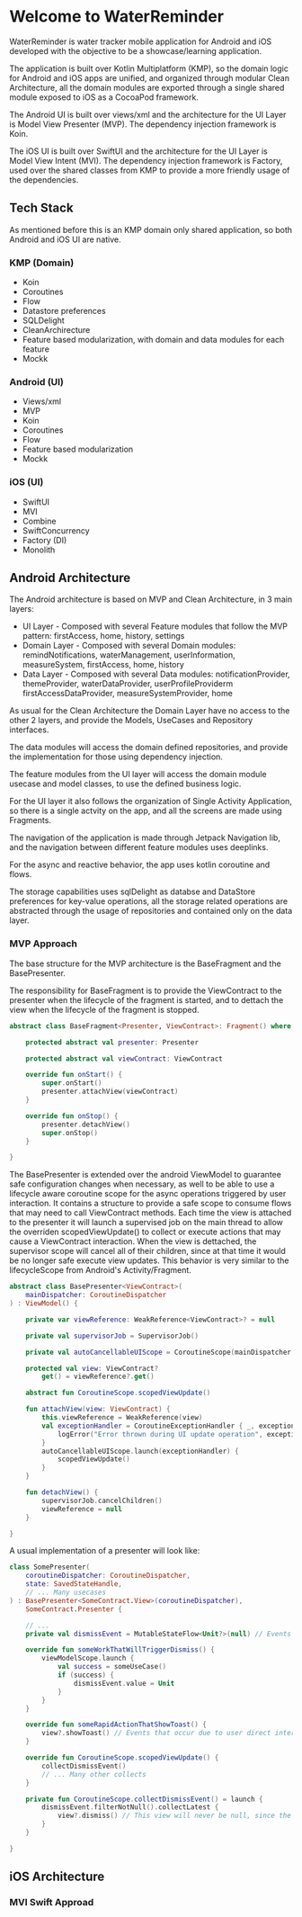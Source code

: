 # Welcome to WaterReminder

WaterReminder is water tracker mobile application for Android and iOS developed with the objective to be a showcase/learning application.

The application is built over Kotlin Multiplatform (KMP), so the domain logic for Android and iOS apps are unified, and organized through modular Clean Architecture, all the domain modules are exported through a single shared module exposed to iOS as a CocoaPod framework.

The Android UI is built over views/xml and the architecture for the UI Layer is Model View Presenter (MVP). The dependency injection framework is Koin.

The iOS UI is built over SwiftUI and the architecture for the UI Layer is Model View Intent (MVI). The dependency injection framework is Factory, used over the shared classes from KMP to provide a more friendly usage of the dependencies.

## Tech Stack

As mentioned before this is an KMP domain only shared application, so both Android and iOS UI are native.

### KMP (Domain)
* Koin
* Coroutines
* Flow
* Datastore preferences
* SQLDelight
* CleanArchirecture
* Feature based modularization, with domain and data modules for each feature
* Mockk

### Android (UI)
* Views/xml
* MVP
* Koin
* Coroutines
* Flow
* Feature based modularization
* Mockk

### iOS (UI)
* SwiftUI
* MVI
* Combine
* SwiftConcurrency
* Factory (DI)
* Monolith

## Android Architecture

The Android architecture is based on MVP and Clean Architecture, in 3 main layers:

* UI Layer - Composed with several Feature modules that follow the MVP pattern: firstAccess, home, history, settings
* Domain Layer -  Composed with several Domain modules: remindNotifications, waterManagement, userInformation, measureSystem, firstAccess, home, history
* Data Layer -  Composed with several Data modules: notificationProvider, themeProvider, waterDataProvider, userProfileProviderm firstAccessDataProvider, measureSystemProvider, home

As usual for the Clean Architecture the Domain Layer have no access to the other 2 layers, and provide the Models, UseCases and Repository interfaces.

The data modules will access the domain defined repositories, and provide the implementation for those using dependency injection.

The feature modules from the UI layer will access the domain module usecase and model classes, to use the defined business logic.

For the UI layer it also follows the organization of Single Activity Application, so there is a single actvity on the app, and all the screens are made using Fragments.

The navigation of the application is made through Jetpack Navigation lib, and the navigation between different feature modules uses deeplinks.

For the async and reactive behavior, the app uses kotlin coroutine and flows.

The storage capabilities uses sqlDelight as databse and DataStore preferences for key-value operations, all the storage related operations are abstracted through the usage of repositories and contained only on the data layer.

### MVP Approach

The base structure for the MVP architecture is the BaseFragment and the BasePresenter.

The responsibility for BaseFragment is to provide the ViewContract to the presenter when the lifecycle of the fragment is started, and to dettach the view when the lifecycle of the fragment is stopped.

```kotlin
abstract class BaseFragment<Presenter, ViewContract>: Fragment() where Presenter : BasePresenter<ViewContract> {

    protected abstract val presenter: Presenter

    protected abstract val viewContract: ViewContract

    override fun onStart() {
        super.onStart()
        presenter.attachView(viewContract)
    }

    override fun onStop() {
        presenter.detachView()
        super.onStop()
    }

}
```

The BasePresenter is extended over the android ViewModel to guarantee safe configuration changes when necessary, as well to be able to use a lifecycle aware coroutine scope for the async operations triggered by user interaction.
It contains a structure to provide a safe scope to consume flows that may need to call ViewContract methods. Each time the view is attached to the presenter it will launch a supervised job on the main thread to allow the overriden scopedViewUpdate() to collect or execute actions that may cause a ViewContract interaction.
When the view is dettached, the supervisor scope will cancel all of their children, since at that time it would be no longer safe execute view updates. This behavior is very similar to the lifecycleScope from Android's Activity/Fragment.

```kotlin
abstract class BasePresenter<ViewContract>(
    mainDispatcher: CoroutineDispatcher
) : ViewModel() {

    private var viewReference: WeakReference<ViewContract>? = null

    private val supervisorJob = SupervisorJob()

    private val autoCancellableUIScope = CoroutineScope(mainDispatcher + supervisorJob)

    protected val view: ViewContract?
        get() = viewReference?.get()

    abstract fun CoroutineScope.scopedViewUpdate()

    fun attachView(view: ViewContract) {
        this.viewReference = WeakReference(view)
        val exceptionHandler = CoroutineExceptionHandler { _, exception ->
            logError("Error thrown during UI update operation", exception)
        }
        autoCancellableUIScope.launch(exceptionHandler) {
            scopedViewUpdate()
        }
    }

    fun detachView() {
        supervisorJob.cancelChildren()
        viewReference = null
    }

}

```

A usual implementation of a presenter will look like: 

```kotlin
class SomePresenter(
    coroutineDispatcher: CoroutineDispatcher,
    state: SavedStateHandle,
    // ... Many usecases
) : BasePresenter<SomeContract.View>(coroutineDispatcher),
    SomeContract.Presenter {

    // ...
    private val dismissEvent = MutableStateFlow<Unit?>(null) // Events that must be handle are best mapped as states, this way if a background work should interact with UI, the state wont be lost

    override fun someWorkThatWillTriggerDismiss() {
        viewModelScope.launch {
            val success = someUseCase()
            if (success) {
                dismissEvent.value = Unit
            }
        }
    }

    override fun someRapidActionThatShowToast() {
        view?.showToast() // Events that occur due to user direct interaction could be handled directly
    } 

    override fun CoroutineScope.scopedViewUpdate() {
        collectDismissEvent()
        // ... Many other collects
    }

    private fun CoroutineScope.collectDismissEvent() = launch {
        dismissEvent.filterNotNull().collectLatest {
            view?.dismiss() // This view will never be null, since the Job will be active
        }
    }

}
```

## iOS Architecture

### MVI Swift Approad
